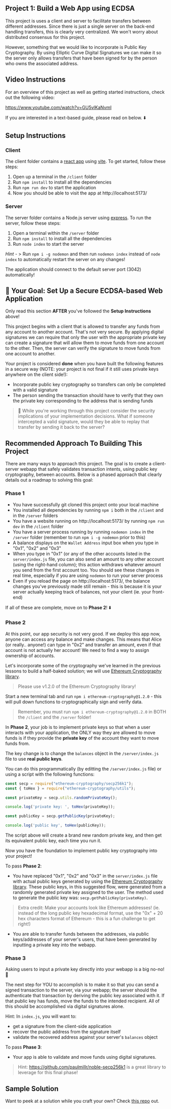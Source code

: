 ## Project 1: Build a Web App using ECDSA

This project is uses a client and server to facilitate transfers between different addresses. Since there is just a single server on the back-end handling transfers, this is clearly very centralized. We won't worry about distributed consensus for this project.

However, something that we would like to incorporate is Public Key Cryptography. By using Elliptic Curve Digital Signatures we can make it so the server only allows transfers that have been signed for by the person who owns the associated address.

## Video Instructions
For an overview of this project as well as getting started instructions, check out the following video:

https://www.youtube.com/watch?v=GU5vlKaNvmI

If you are interested in a text-based guide, please read on below. ⬇️

## Setup Instructions
 
### Client

The client folder contains a [react app](https://reactjs.org/) using [vite](https://vitejs.dev/). To get started, follow these steps:

1. Open up a terminal in the `/client` folder
2. Run `npm install` to install all the dependencies
3. Run `npm run dev` to start the application 
4. Now you should be able to visit the app at http://localhost:5173/

### Server

The server folder contains a Node.js server using [express](https://expressjs.com/). To run the server, follow these steps:

1. Open a terminal within the `/server` folder 
2. Run `npm install` to install all the dependencies 
3. Run `node index` to start the server

_Hint_ - > Run `npm i -g nodemon` and then run `nodemon index` instead of `node index` to automatically restart the server on any changes!

The application should connect to the default server port (3042) automatically!

## 🏁 Your Goal: Set Up a Secure ECDSA-based Web Application

Only read this section **AFTER** you've followed the **Setup Instructions** above!

This project begins with a client that is allowed to transfer any funds from any account to another account. That's not very secure. By applying digital signatures we can require that only the user with the appropriate private key can create a signature that will allow them to move funds from one account to the other. Then, the server can verify the signature to move funds from one account to another.

Your project is considered **done** when you have built the following features in a secure way (NOTE: your project is not final if it still uses private keys anywhere on the client side!):
- Incorporate public key cryptography so transfers can only be completed with a valid signature
- The person sending the transaction should have to verify that they own the private key corresponding to the address that is sending funds

> 🤔 While you're working through this project consider the security implications of your implementation decisions. What if someone intercepted a valid signature, would they be able to replay that transfer by sending it back to the server?

## Recommended Approach To Building This Project

There are many ways to approach this project. The goal is to create a client-server webapp that safely validates transaction intents, using public key cryptography, between accounts. Below is a phased approach that clearly details out a roadmap to solving this goal:

### **Phase 1**
- You have successfully git cloned this project onto your local machine
- You installed all dependencies by running `npm i` both in the `/client` and in the `/server` folders
- You have a website running on http://localhost:5173/ by running `npm run dev` in the `/client` folder
- You have a server process running by running `nodemon index` in the `/server` folder (remember to run `npm i -g nodemon` prior to this)
- A balance displays on the `Wallet Address` input box when you type in "0x1", "0x2" and "0x3"
- When you type in "0x1" (or any of the other accounts listed in the `server/index.js` file, you can also send an amount to any other account (using the right-hand column); this action withdraws whatever amount you send from the first account too. You should see these changes in real time, especially if you are using `nodemon` to run your server process
- Even if you reload the page on http://localhost:5173/, the balance changes you've previously made still remain - this is because it is your server actually keeping track of balances, not your client (ie. your front-end)

If all of these are complete, move on to **Phase 2**! ⬇️

### **Phase 2**

At this point, our app security is not very good. If we deploy this app now, anyone can access any balance and make changes. This means that Alice (or really.. anyone!) can type in "0x2" and transfer an amount, even if that account is not actually her account! We need to find a way to assign ownership of accounts. 

Let's incorporate some of the cryptography we've learned in the previous lessons to build a half-baked solution; we will use [Ethereum Cryptography library](https://www.npmjs.com/package/ethereum-cryptography/v/1.2.0).

> Please use v1.2.0 of the Ethereum Cryptography library!

Start a new terminal tab and run `npm i ethereum-cryptography@1.2.0` - this will pull down functions to cryptographically sign and verify data.

> Remember, you must run `npm i ethereum-cryptography@1.2.0` in BOTH the `/client` and the `/server` folder!

In **Phase 2**, your job is to implement private keys so that when a user interacts with your application, the ONLY way they are allowed to move funds is if they provide the **private key** of the account they want to move funds from.

The key change is to change the `balances` object in the `/server/index.js` file to use **real public keys**.

You can do this programmatically (by editting the `/server/index.js` file) or using a script with the following functions:

```js
const secp = require("ethereum-cryptography/secp256k1");
const { toHex } = require("ethereum-cryptography/utils");

const privateKey = secp.utils.randomPrivateKey();

console.log('private key: ', toHex(privateKey));

const publicKey = secp.getPublicKey(privateKey);

console.log('public key', toHex(publicKey));
```

The script above will create a brand new random private key, and then get its equivalent public key, each time you run it.

Now you have the foundation to implement public key cryptography into your project!

To pass **Phase 2**:

- You have replaced "0x1", "0x2" and "0x3" in the `server/index.js` file with actual public keys generated by using the [Ethereum Cryptography library](https://www.npmjs.com/package/ethereum-cryptography/v/1.2.0). These public keys, in this suggested flow, were generated from a randomly generated private key assigned to the user. The method used to generate the public key was: `secp.getPublicKey(privateKey)`.

> Extra credit: Make your accounts look like Ethereum addresses! (ie. instead of the long public key hexadecimal format, use the "0x" + 20 hex characters format of Ethereum - this is a fun challenge to get right!)

- You are able to transfer funds between the addresses, via public keys/addresses of your server's users, that have been generated by inputting a private key into the webapp.
 
### **Phase 3**

Asking users to input a private key directly into your webapp is a big no-no! 🚫

The next step for YOU to accomplish is to make it so that you can send a signed transaction to the server, via your webapp; the server should the authenticate that transaction by deriving the public key associated with it. If that public key has funds, move the funds to the intended recipient. All of this should be accomplished via digital signatures alone.

Hint: In `index.js`, you will want to:
- get a signature from the client-side application
- recover the public address from the signature itself
- validate the recovered address against your server's `balances` object

To pass **Phase 3**:

- Your app is able to validate and move funds using digital signatures.

> Hint: https://github.com/paulmillr/noble-secp256k1 is a great library to leverage for this final phase!

## Sample Solution

Want to peek at a solution while you craft your own? Check [this repo](https://github.com/AlvaroLuken/exchange-secp256k1) out.
